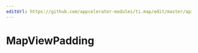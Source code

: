 ```yaml
---
editUrl: https://github.com/appcelerator-modules/ti.map/edit/master/apidoc/View.yml
---
```

# MapViewPadding

<TypeHeader/>

<ApiDocs/>
